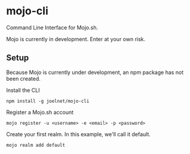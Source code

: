 # mojo-cli

Command Line Interface for Mojo.sh.

Mojo is currently in development. Enter at your own risk.

## Setup

Because Mojo is currently under development, an npm package has not been created.

Install the CLI

`npm install -g joelnet/mojo-cli`

Register a Mojo.sh account

`mojo register -u <username> -e <email> -p <password>`

Create your first realm. In this example, we'll call it default.

`mojo realm add default`
